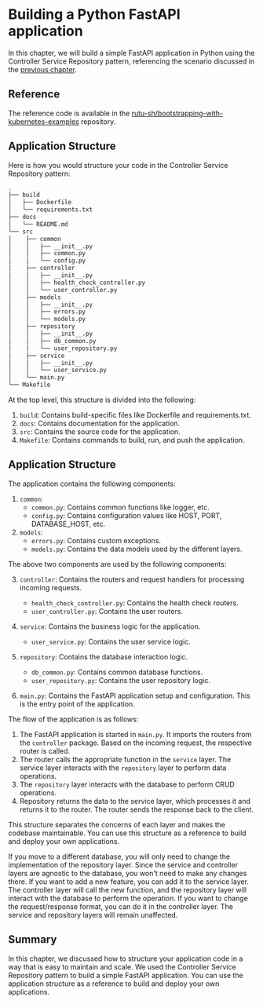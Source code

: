 # Building a Python FastAPI application

In this chapter, we will build a simple FastAPI application in Python using the Controller Service Repository pattern, referencing the scenario discussed in the [previous chapter](./controller_service_repository_pattern.md). 

## Reference 

The reference code is available in the [rutu-sh/bootstrapping-with-kubernetes-examples](https://github.com/rutu-sh/bootstrapping-with-kubernetes-examples/tree/main/apps/simple-restapi-server/src/python) repository. 

## Application Structure

Here is how you would structure your code in the Controller Service Repository pattern:

```bash
.
├── build
│   ├── Dockerfile
│   └── requirements.txt
├── docs
│   └── README.md
└── src
│    ├── common
│    │   ├── __init__.py
│    │   ├── common.py
│    │   └── config.py
│    ├── controller
│    │   ├── __init__.py
│    │   ├── health_check_controller.py
│    │   └── user_controller.py
│    ├── models
│    │   ├── __init__.py
│    │   ├── errors.py
│    │   └── models.py
│    ├── repository
│    │   ├── __init__.py
│    │   ├── db_common.py
│    │   └── user_repository.py
│    ├── service
│    │   ├── __init__.py
│    │   └── user_service.py 
│    └── main.py
└── Makefile
```

At the top level, this structure is divided into the following:

1. `build`: Contains build-specific files like Dockerfile and requirements.txt.
2. `docs`: Contains documentation for the application.
3. `src`: Contains the source code for the application.
4. `Makefile`: Contains commands to build, run, and push the application.


## Application Structure

The application contains the following components:

1. `common`: 
    - `common.py`: Contains common functions like logger, etc.
    - `config.py`: Contains configuration values like HOST, PORT, DATABASE_HOST, etc.
2. `models`: 
    - `errors.py`: Contains custom exceptions.
    - `models.py`: Contains the data models used by the different layers.

The above two components are used by the following components:

3. `controller`: Contains the routers and request handlers for processing incoming requests.
    - `health_check_controller.py`: Contains the health check routers. 
    - `user_controller.py`: Contains the user routers.

4. `service`: Contains the business logic for the application.
    - `user_service.py`: Contains the user service logic.

5. `repository`: Contains the database interaction logic.
    - `db_common.py`: Contains common database functions.
    - `user_repository.py`: Contains the user repository logic.

6. `main.py`: Contains the FastAPI application setup and configuration. This is the entry point of the application.


The flow of the application is as follows:

1. The FastAPI application is started in `main.py`. It imports the routers from the `controller` package. Based on the incoming request, the respective router is called.
2. The router calls the appropriate function in the `service` layer. The service layer interacts with the `repository` layer to perform data operations.
3. The `repository` layer interacts with the database to perform CRUD operations. 
4. Repository returns the data to the service layer, which processes it and returns it to the router. The router sends the response back to the client.


This structure separates the concerns of each layer and makes the codebase maintainable. You can use this structure as a reference to build and deploy your own applications.

If you move to a different database, you will only need to change the implementation of the repository layer. Since the service and controller layers are agnostic to the database, you won't need to make any changes there.
If you want to add a new feature, you can add it to the service layer. The controller layer will call the new function, and the repository layer will interact with the database to perform the operation.
If you want to change the request/response format, you can do it in the controller layer. The service and repository layers will remain unaffected.


## Summary

In this chapter, we discussed how to structure your application code in a way that is easy to maintain and scale. We used the Controller Service Repository pattern to build a simple FastAPI application. You can use the application structure as a reference to build and deploy your own applications.

